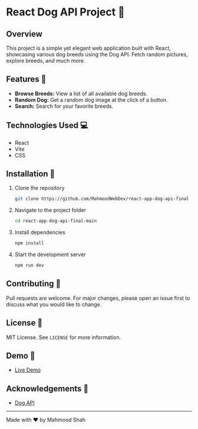 # React Dog API Project :dog:

## Overview

This project is a simple yet elegant web application built with React, showcasing various dog breeds using the Dog API. Fetch random pictures, explore breeds, and much more.

## Features :rocket:

- **Browse Breeds:** View a list of all available dog breeds.
- **Random Dog:** Get a random dog image at the click of a button.
- **Search:** Search for your favorite breeds.

## Technologies Used :computer:

- React
- Vite
- CSS

## Installation :wrench:

1. Clone the repository
   ```bash
   git clone https://github.com/MahmoodWebDev/react-app-dog-api-final
   ```
2. Navigate to the project folder
   ```bash
   cd react-app-dog-api-final-main
   ```
3. Install dependencies
   ```bash
   npm install
   ```
4. Start the development server
   ```bash
   npm run dev
   ```

## Contributing :handshake:

Pull requests are welcome. For major changes, please open an issue first to discuss what you would like to change.

## License :page_with_curl:

MIT License. See `LICENSE` for more information.

## Demo :movie_camera:

- [Live Demo](https://react-app-dog-api-final.vercel.app/)

## Acknowledgements :clap:

- [Dog API](https://github.com/MahmoodWebDev/react-app-dog-api-final/blob/main/demo.png)

---

Made with :heart: by Mahmood Shah
